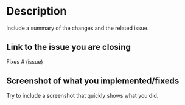 # Description

Include a summary of the changes and the related issue.

## Link to the issue you are closing

Fixes # (issue)

## Screenshot of what you implemented/fixeds

Try to include a screenshot that quickly shows what you did.

